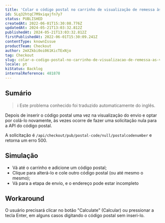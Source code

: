 ```yaml
---
title: 'Colar o código postal no carrinho de visualização de remessa às vezes retorna um resultado de API nulo'
id: 5Lq32htqC7M9xiqajfn7y7
status: PUBLISHED
createdAt: 2022-06-01T15:30:08.776Z
updatedAt: 2024-05-21T13:03:32.812Z
publishedAt: 2024-05-21T13:03:32.812Z
firstPublishedAt: 2022-06-01T15:30:09.241Z
contentType: knownIssue
productTeam: Checkout
author: 2mXZkbi0oi061KicTExNjo
tag: Checkout
slug: colar-o-codigo-postal-no-carrinho-de-visualizacao-de-remessa-as-vezes-retorna-um-resultado-de-api-nulo
locale: pt
kiStatus: Backlog
internalReference: 481878
---
```


## Sumário

>ℹ️ Este problema conhecido foi traduzido automaticamente do inglês.


Depois de inserir o código postal uma vez na visualização do envio e optar por colá-lo novamente, às vezes ocorre de fazer uma solicitação nula para a API do código postal.

A solicitação é `/api/checkout/pub/postal-code/null/postalcodenumber` e retorna um erro 500.

## Simulação



- Vá até o carrinho e adicione um código postal;
- Clique para alterá-lo e cole outro código postal (ou até mesmo o mesmo);
- Vá para a etapa de envio, e o endereço pode estar incompleto

## Workaround


O usuário precisará clicar no botão "Calculate" (Calcular) ou pressionar a tecla Enter, em alguns casos digitando o código postal sem inseri-lo.




